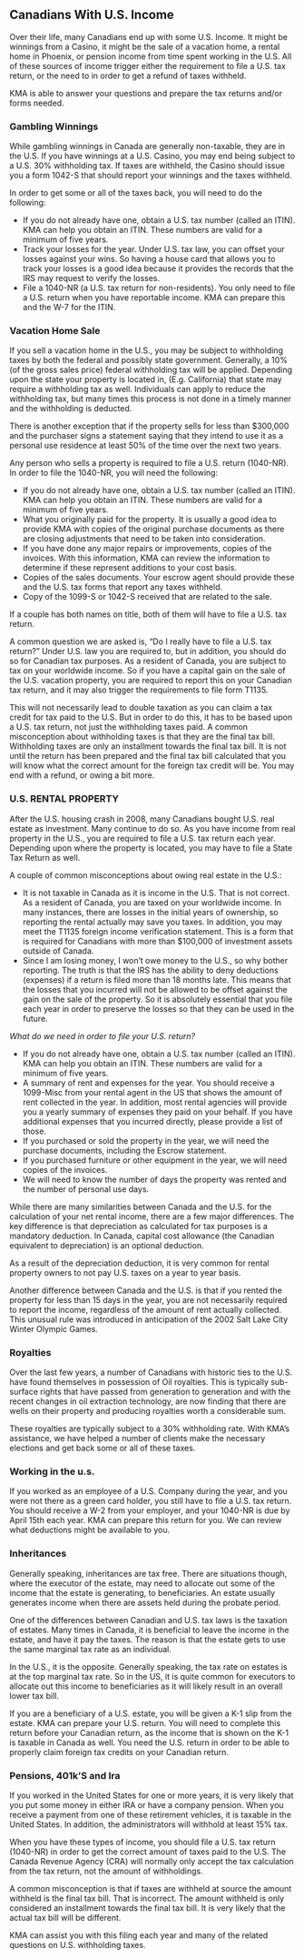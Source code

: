 ## Canadians With U.S. Income

Over their life, many Canadians end up with some U.S. Income.  It might be winnings from a Casino, it might be the sale of a vacation home, a rental home in Phoenix, or pension income from time spent working in the U.S.  All of these sources of income trigger either the requirement to file a U.S. tax return, or the need to in order to get a refund of taxes withheld.

KMA is able to answer your questions and prepare the tax returns and/or forms needed.

### Gambling Winnings

While gambling winnings in Canada are generally non-taxable, they are in the U.S.  If you have winnings at a U.S. Casino, you may end being subject to a U.S. 30% withholding tax.  If taxes are withheld, the Casino should issue you a form 1042-S that should report your winnings and the taxes withheld.

In order to get some or all of the taxes back, you will need to do the following:

+ If you do not already have one, obtain a U.S. tax number (called an ITIN).  KMA can help you obtain an ITIN.  These numbers are valid for a minimum of five years.
+ Track your losses for the year.  Under U.S. tax law, you can offset your losses against your wins.  So having a house card that allows you to track your losses is a good idea because it provides the records that the IRS may request to verify the losses.
+ File a 1040-NR (a U.S. tax return for non-residents).  You only need to file a U.S. return when you have reportable income. KMA can prepare this and the W-7 for the ITIN.

### Vacation Home Sale

If you sell a vacation home in the U.S., you may be subject to withholding taxes by both the federal and possibly state government.  Generally, a 10% (of the gross sales price) federal withholding tax will be applied.  Depending upon the state your property is located in, (E.g. California) that state may require a withholding tax as well. Individuals can apply to reduce the withholding tax, but many times this process is not done in a timely manner and the withholding is deducted.

There is another exception that if the property sells for less than $300,000 and the purchaser signs a statement saying that they intend to use it as a personal use residence at least 50% of the time over the next two years.

Any person who sells a property is required to file a U.S. return (1040-NR).  In order to file the 1040-NR, you will need the following:

+ If you do not already have one, obtain a U.S. tax number (called an ITIN).  KMA can help you obtain an ITIN.  These numbers are valid for a minimum of five years.
+ What you originally paid for the property.  It is usually a good idea to provide KMA with copies of the original purchase documents as there are closing adjustments that need to be taken into consideration.
+ If you have done any major repairs or improvements, copies of the invoices.  With this information, KMA can review the information to determine if these represent additions to your cost basis.
+ Copies of the sales documents.  Your escrow agent should provide these and the U.S. tax forms that report any taxes withheld.
+ Copy of the 1099-S or 1042-S received that are related to the sale.

If a couple has both names on title, both of them will have to file a U.S. tax return.

A common question we are asked is, “Do I really have to file a U.S. tax return?”  Under U.S. law you are required to, but in addition, you should do so for Canadian tax purposes.  As a resident of Canada, you are subject to tax on your worldwide income.  So if you have a capital gain on the sale of the U.S. vacation property, you are required to report this on your Canadian tax return, and it may also trigger the requirements to file form T1135.

This will not necessarily lead to double taxation as you can claim a tax credit for tax paid to the U.S.  But in order to do this, it has to be based upon a U.S. tax return, not just the withholding taxes paid.  A common misconception about withholding taxes is that they are the final tax bill.  Withholding taxes are only an installment towards the final tax bill.  It is not until the return has been prepared and the final tax bill calculated that you will know what the correct amount for the foreign tax credit will be.  You may end with a refund, or owing a bit more.

### U.S. RENTAL PROPERTY

After the U.S. housing crash in 2008, many Canadians bought U.S. real estate as investment.  Many continue to do so.  As you have income from real property in the U.S., you are required to file a U.S. tax return each year.  Depending upon where the property is located, you may have to file a State Tax Return as well.

A couple of common misconceptions about owing real estate in the U.S.:

+ It is not taxable in Canada as it is income in the U.S.  That is not correct.  As a resident of Canada, you are taxed on your worldwide income.  In many instances, there are losses in the initial years of ownership, so reporting the rental actually may save you taxes.  In addition, you may meet the T1135 foreign income verification statement.  This is a form that is required for Canadians with more than $100,000 of investment assets outside of Canada.
+ Since I am losing money, I won’t owe money to the U.S., so why bother reporting.  The truth is that the IRS has the ability to deny deductions (expenses) if a return is filed more than 18 months late.  This means that the losses that you incurred will not be allowed to be offset against the gain on the sale of the property.  So it is absolutely essential that you file each year in order to preserve the losses so that they can be used in the future.

_What do we need in order to file your U.S. return?_

+ If you do not already have one, obtain a U.S. tax number (called an ITIN).  KMA can help you obtain an ITIN.  These numbers are valid for a minimum of five years.
+ A summary of rent and expenses for the year.  You should receive a 1099-Misc from your rental agent in the US that shows the amount of rent collected in the year.  In addition, most rental agencies will provide you a yearly summary of expenses they paid on your behalf.  If you have additional expenses that you incurred directly, please provide a list of those.
+ If you purchased or sold the property in the year, we will need the purchase documents, including the Escrow statement.
+ If you purchased furniture or other equipment in the year, we will need copies of the invoices.
+ We will need to know the number of days the property was rented and the number of personal use days.

While there are many similarities between Canada and the U.S. for the calculation of your net rental income, there are a few major differences.  The key difference is that depreciation as calculated for tax purposes is a mandatory deduction.  In Canada, capital cost allowance (the Canadian equivalent to depreciation) is an optional deduction.

As a result of the depreciation deduction, it is very common for rental property owners to not pay U.S. taxes on a year to year basis.

Another difference between Canada and the U.S. is that if you rented the property for less than 15 days in the year, you are not necessarily required to report the income, regardless of the amount of rent actually collected.  This unusual rule was introduced in anticipation of the 2002 Salt Lake City Winter Olympic Games.

### Royalties

Over the last few years, a number of Canadians with historic ties to the U.S. have found themselves in possession of Oil royalties.  This is typically sub-surface rights that have passed from generation to generation and with the recent changes in oil extraction technology, are now finding that there are wells on their property and producing royalties worth a considerable sum.

These royalties are typically subject to a 30% withholding rate.  With KMA’s assistance, we have helped a number of clients make the necessary elections and get back some or all of these taxes.

### Working in the u.s.

If you worked as an employee of a U.S. Company during the year, and you were not there as a green card holder, you still have to file a U.S. tax return.  You should receive a W-2 from your employer, and your 1040-NR is due by April 15th each year.  KMA can prepare this return for you.  We can review what deductions might be available to you.

### Inheritances

Generally speaking, inheritances are tax free.  There are situations though, where the executor of the estate, may need to allocate out some of the income that the estate is generating, to beneficiaries.  An estate usually generates income when there are assets held during the probate period.

One of the differences between Canadian and U.S. tax laws is the taxation of estates.  Many times in Canada, it is beneficial to leave the income in the estate, and have it pay the taxes.  The reason is that the estate gets to use the same marginal tax rate as an individual.

In the U.S., it is the opposite.  Generally speaking, the tax rate on estates is at the top marginal tax rate. So in the US, it is quite common for executors to allocate out this income to beneficiaries as it will likely result in an overall lower tax bill.

If you are a beneficiary of a U.S. estate, you will be given a K-1 slip from the estate.  KMA can prepare your U.S. return.  You will need to complete this return before your Canadian return, as the income that is shown on the K-1 is taxable in Canada as well.  You need the U.S. return in order to be able to properly claim foreign tax credits on your Canadian return.

### Pensions, 401k’S and Ira

If you worked in the United States for one or more years, it is very likely that you put some money in either IRA or have a company pension.   When you receive a payment from one of these retirement vehicles, it is taxable in the United States.  In addition, the administrators will withhold at least 15% tax.

When you have these types of income, you should file a U.S. tax return (1040-NR) in order to get the correct amount of taxes paid to the U.S.  The Canada Revenue Agency (CRA) will normally only accept the tax calculation from the tax return, not the amount of withholdings.

A common misconception is that if taxes are withheld at source the amount withheld is the final tax bill.  That is incorrect.  The amount withheld is only considered an installment towards the final tax bill.  It is very likely that the actual tax bill will be different.

KMA can assist you with this filing each year and many of the related questions on U.S. withholding taxes.
